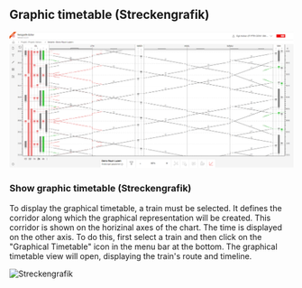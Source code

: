 ## Graphic timetable (Streckengrafik)

![Overview_Streckengrafik_Screenshot_002](./images/Overview_Streckengrafik_Screenshot_002.png)


### Show graphic timetable (Streckengrafik)

To display the graphical timetable, a train must be selected. It defines the corridor along which
the graphical representation will be created.
This corridor is shown on the horizinal axes of the chart. The time is displayed on the other axis.
To do this, first select a train and then click on the "Graphical Timetable" icon in the menu bar at
the bottom.
The graphical timetable view will open, displaying the train's route and timeline.

![Streckengrafik](./animated_images/compressed/2024-01-25-Project_Along_Trainrun_Streckengrafik.gif)


